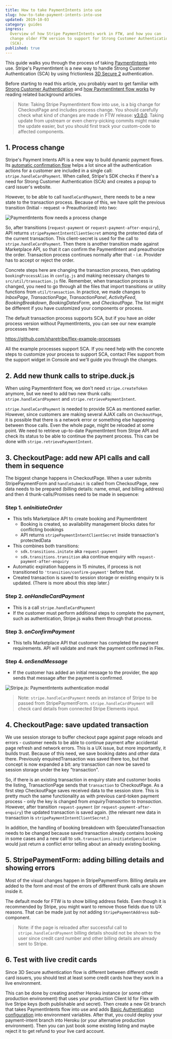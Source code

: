 ```yaml
---
title: How to take PaymentIntents into use
slug: how-to-take-payment-intents-into-use
updated: 2019-10-03
category: guides
ingress:
  Overview of how Stripe PaymentIntents work in FTW, and how you can
  change older FTW version to support for Strong Customer Authentication
  (SCA).
published: true
---
```


This guide walks you through the process of taking
[PaymentIntents](https://stripe.com/docs/payments/payment-intents) into
use. Stripe's PaymentIntent is a new way to handle Strong Customer
Authentication (SCA) by using frictionless
[3D Secure 2](https://stripe.com/gb/guides/3d-secure-2) authentication.

Before starting to read this article, you probably want to get familiar
with
[Strong Customer Authentication](/background/strong-customer-authentication/)
and [how PaymentIntent flow works](/background/payment-intents/) by
reading related background articles.

> Note: Taking Stripe PaymentIntent flow into use, is a big change for
> CheckoutPage and includes process change. You should carefully check
> what kind of changes are made in FTW release:
> [v3.0.0](https://github.com/sharetribe/flex-template-web/releases/tag/v3.0.0).
> Taking update from upstream or even cherry-picking commits might make
> the update easier, but you should first track your custom-code to
> affected components.

## 1. Process change

Stripe's Payment Intents API is a new way to build dynamic payment
flows. Its
[automatic confirmation flow](https://stripe.com/docs/payments/payment-intents/quickstart#automatic-confirmation-flow)
helps a lot since all the authentication actions for a customer are
included in a single call: `stripe.handleCardPayment`. When called,
Stripe's SDK checks if there's a need for Strong Customer Authentication
(SCA) and creates a popup to card issuer's website.

However, to be able to call `handleCardPayment`, there needs to be a new
state to the transaction process. Because of this, we have split the
previous transition (Initial - request -> Preauthorized) into two:

![PaymentIntents flow needs a process change](./paymentintent-process-change.png)

So, after transitions (`request-payment` or
`request-payment-after-enquiry`), API returns
`stripePaymentIntentClientSecret` among the protected data of the
current transaction. This client-secret is used for the call to
`stripe.handleCardPayment`. Then there is another transition made
against Marketplace API, so that it can confirm the PaymentIntent and
preauthorize the order. Transaction process continues normally after
that - i.e. Provider has to accept or reject the order.

Concrete steps here are changing the transaction process, then updating
`bookingProcessAlias` in `config.js` and making necessary changes to
`src/util/transaction.js` file. Remember, when transaction process is
changed, you need to go through all the files that import transitions or
utility functions from `util/transaction`. In practice, we made changes
to _InboxPage_, _TransactionPage_, _TransactionPanel_, _ActivityFeed_,
_BookingBreakdown_, _BookingDatesForm_, and _CheckoutPage_. The list
might be different if you have customized your components or process.

The default transaction process supports SCA, but if you have an older
process version without PaymentIntents, you can see our new example
processes here:

https://github.com/sharetribe/flex-example-processes

All the example processes support SCA. If you need help with the
concrete steps to customize your process to support SCA, contact Flex
support from the support widget in Console and we'll guide you through
the changes.

## 2. Add new thunk calls to stripe.duck.js

When using PaymentIntent flow, we don't need `stripe.createToken`
anymore, but we need to add two new thunk calls:
`stripe.handleCardPayment` and `stripe.retrievePaymentIntent`.

`stripe.handleCardPayment` is needed to provide SCA as mentioned
earlier. However, since customers are making several AJAX calls on
`CheckoutPage`, it is possible that there is a network error or
something else happening between those calls. Even the whole page, might
be reloaded at some point. We need to retrieve up-to-date PaymentIntent
from Stripe API and check its status to be able to continue the payment
process. This can be done with `stripe.retrievePaymentIntent`.

## 3. CheckoutPage: add new API calls and call them in sequence

The biggest change happens in CheckoutPage. When a user submits
StripePaymentForm and `handleSubmit` is called from CheckoutPage, new
data needs to be prepared (billing details: name, email, and billing
address) and then 4 thunk-calls/Promises need to be made in sequence:

### Step 1. _onInitiateOrder_

- This tells Marketplace API to create booking and PaymentIntent
  - Booking is created, so availability management blocks dates for
    conflicting bookings
  - API returns `stripePaymentIntentClientSecret` inside transaction's
    protectedData
- This combines both transitions:
  - `sdk.transitions.initate` aka `request-payment`
  - `sdk.transitions.transition` aka continue enquiry with
    `request-payment-after-enquiry`
- Automatic expiration happens in 15 minutes, if process is not
  transitioned to `'transition/confirm-payment'` before that.
- Created transaction is saved to session storage or existing enquiry tx
  is updated. (There is more about this step later.)

### Step 2. _onHandleCardPayment_

- This is a call `stripe.handleCardPayment`
- If the customer must perform additional steps to complete the payment,
  such as authentication, Stripe.js walks them through that process.

### Step 3. _onConfirmPayment_

- This tells Marketplace API that customer has completed the payment
  requirements. API will validate and mark the payment confirmed in
  Flex.

### Step 4. _onSendMessage_

- If the customer has added an initial message to the provider, the app
  sends that message after the payment is confirmed.

![Stripe.js: PaymentIntents authentication modal](./stripe-paymentintents-authentication-modal.png)

> Note: `stripe.handleCardPayment` needs an instance of Stripe to be
> passed from StripePaymentForm. `stripe.handleCardPayment` will check
> card details from connected Stripe Elements input.

## 4. CheckoutPage: save updated transaction

We use session storage to buffer checkout page against page reloads and
errors - customer needs to be able to continue payment after accidental
page refresh and network errors. This is a UX issue, but more
importantly, it builds trust. Because of this need, we save booking
dates and other data there. Previously enquiredTransaction was saved
there too, but that concept is now expanded a bit: any transaction can
now be saved to session storage under the key "transaction".

So, if there is an existing transaction in enquiry state and customer
books the listing, TransactionPage sends that `transaction` to
CheckoutPage. As a first step CheckoutPage saves received data to the
session store. This is pretty much the same functionality as with
previous card-token payment process - only the key is changed from
_enquiryTransaction_ to _transaction_. However, after transition
`request-payment` (or `request-payment-after-enquiry`) the updated
transaction is saved again. (the relevant new data in transaction is
`stripePaymentIntentClientSecret`.)

In addition, the handling of booking breakdown with
SpeculatedTransaction needs to be changed because saved transaction
already contains booking in some cases and a new call to
`sdk.transactions.initiateSpeculative` would just return a conflict
error telling about an already existing booking.

## 5. StripePaymentForm: adding billing details and showing errors

Most of the visual changes happen in StripePaymentForm. Billing details
are added to the form and most of the errors of different thunk calls
are shown inside it.

The default mode for FTW is to show billing address fields. Even though
it is recommended by Stripe, you might want to remove those fields due
to UX reasons. That can be made just by not adding
`StripePaymentAddress` sub-component.

> Note: if the page is reloaded after successful call to
> `stripe.handleCardPayment` billing details should not be shown to the
> user since credit card number and other billing details are already
> sent to Stripe.

## 6. Test with live credit cards

Since 3D Secure authentication flow is different between different
credit card issuers, you should test at least some credit cards how they
work in a live environment.

This can be done by creating another Heroku instance (or some other
production environment) that uses your production Client Id for Flex
with live Stripe keys (both publishable and secret). Then create a new
Git branch that takes PaymentIntents flow into use and adds
[Basic Authentication configuration](https://github.com/sharetribe/flex-template-web/blob/master/.env-template#L32)
into environment variables. After that, you could deploy your
payment-intent branch into Heroku (or your alternative production
environment). Then you can just book some existing listing and maybe
reject it to get refund to your live card account.
